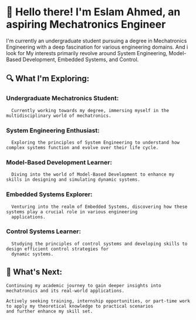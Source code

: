 # 👋 Hello there! I'm Eslam Ahmed, an aspiring Mechatronics Engineer

I'm currently an undergraduate student pursuing a degree in Mechatronics Engineering with a deep fascination for various engineering domains. 
And i look for  My interests primarily revolve around System Engineering, Model-Based Development, Embedded Systems, and Control.

## 🔍 What I'm Exploring:

  ###  Undergraduate Mechatronics Student:
      Currently working towards my degree, immersing myself in the multidisciplinary world of mechatronics.

  ### System Engineering Enthusiast: 
      Exploring the principles of System Engineering to understand how complex systems function and evolve over their life cycle.

###  Model-Based Development Learner: 
      Diving into the world of Model-Based Development to enhance my skills in designing and simulating dynamic systems.

###  Embedded Systems Explorer:
      Venturing into the realm of Embedded Systems, discovering how these systems play a crucial role in various engineering
      applications.

###   Control Systems Learner:
      Studying the principles of control systems and developing skills to design efficient control strategies for 
      dynamic systems.


## 🚀 What's Next:

    Continuing my academic journey to gain deeper insights into mechatronics and its real-world applications.

    Actively seeking training, internship opportunities, or part-time work to apply my theoretical knowledge to practical scenarios 
    and further enhance my skill set.
    



<!--
**EslamAhmed55/EslamAhmed55** is a ✨ _special_ ✨ repository because its `README.md` (this file) appears on your GitHub profile.

Here are some ideas to get you started:

- 🔭 I’m currently working on ...
- 🌱 I’m currently learning ...
- 👯 I’m looking to collaborate on ...
- 🤔 I’m looking for help with ...
- 💬 Ask me about ...
- 📫 How to reach me: ...
- 😄 Pronouns: ...
- ⚡ Fun fact: ...
-->
